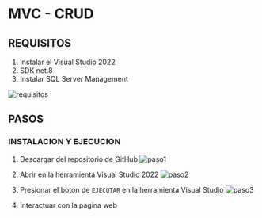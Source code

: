 # MVC - CRUD

## REQUISITOS 
1. Instalar el Visual Studio 2022 
2. SDK net.8
3. Instalar SQL Server Management

 ![requisitos](./MVCCRUD/assets/img/cap1.png)

## PASOS

### INSTALACION Y EJECUCION 
1. Descargar del repositorio de GitHub 
 ![paso1](./MVCCRUD/assets/img/paso1.png)

2. Abrir en la herramienta Visual Studio 2022
 ![paso2](./MVCCRUD/assets/img/paso2.png)

3. Presionar el boton de `EJECUTAR` en la herramienta Visual Studio 
 ![paso3](./MVCCRUD/assets/img/paso3.png)

4. Interactuar con la pagina web


